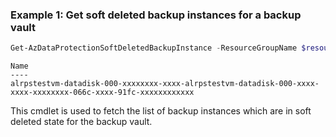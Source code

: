 ### Example 1: Get soft deleted backup instances for a backup vault
```powershell
Get-AzDataProtectionSoftDeletedBackupInstance -ResourceGroupName $resourceGroupName -SubscriptionId $subscriptionId -VaultName $vaultName
```

```output
Name
----
alrpstestvm-datadisk-000-xxxxxxxx-xxxx-alrpstestvm-datadisk-000-xxxx-xxxx-xxxxxxxx-066c-xxxx-91fc-xxxxxxxxxxxx
```

This cmdlet is used to fetch the list of backup instances which are in soft deleted state for the backup vault.
